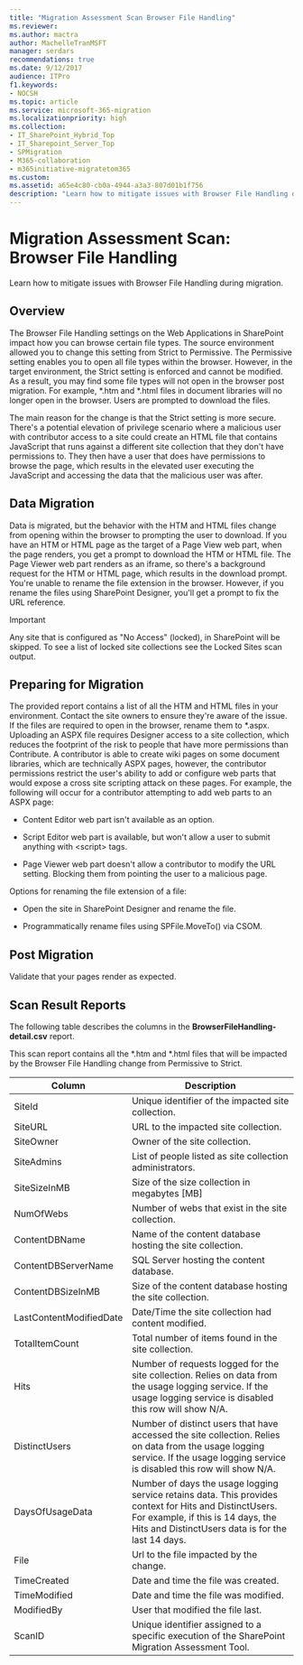 ```yaml
---
title: "Migration Assessment Scan Browser File Handling"
ms.reviewer: 
ms.author: mactra
author: MachelleTranMSFT
manager: serdars
recommendations: true
ms.date: 9/12/2017
audience: ITPro
f1.keywords:
- NOCSH
ms.topic: article
ms.service: microsoft-365-migration
ms.localizationpriority: high
ms.collection:
- IT_SharePoint_Hybrid_Top
- IT_Sharepoint_Server_Top
- SPMigration
- M365-collaboration
- m365initiative-migratetom365
ms.custom:
ms.assetid: a65e4c80-cb0a-4944-a3a3-807d01b1f756
description: "Learn how to mitigate issues with Browser File Handling during migration."
---
```


# Migration Assessment Scan: Browser File Handling

Learn how to mitigate issues with Browser File Handling during migration.
  
## Overview

The Browser File Handling settings on the Web Applications in SharePoint impact how you can browse certain file types. The source environment allowed you to change this setting from Strict to Permissive. The Permissive setting enables you to open all file types within the browser. However, in the target environment, the Strict setting is enforced and cannot be modified. As a result, you may find some file types will not open in the browser post migration. For example, \*.htm and \*.html files in document libraries will no longer open in the browser. Users are prompted to download the files.
  
The main reason for the change is that the Strict setting is more secure. There's a potential elevation of privilege scenario where a malicious user with contributor access to a site could create an HTML file that contains JavaScript that runs against a different site collection that they don't have permissions to. They then have a user that does have permissions to browse the page, which results in the elevated user executing the JavaScript and accessing the data that the malicious user was after.
  
## Data Migration

Data is migrated, but the behavior with the HTM and HTML files change from opening within the browser to prompting the user to download. If you have an HTM or HTML page as the target of a Page View web part, when the page renders, you get a prompt to download the HTM or HTML file. The Page Viewer web part renders as an iframe, so there's a background request for the HTM or HTML page, which results in the download prompt. You're unable to rename the file extension in the browser. However, if you rename the files using SharePoint Designer, you'll get a prompt to fix the URL reference.
  
> [!IMPORTANT]
> Any site that is configured as "No Access" (locked), in SharePoint will be skipped. To see a list of locked site collections see the Locked Sites scan output.
  
## Preparing for Migration

The provided report contains a list of all the HTM and HTML files in your environment. Contact the site owners to ensure they're aware of the issue. If the files are required to open in the browser, rename them to \*.aspx. Uploading an ASPX file requires Designer access to a site collection, which reduces the footprint of the risk to people that have more permissions than Contribute. A contributor is able to create wiki pages on some document libraries, which are technically ASPX pages, however, the contributor permissions restrict the user's ability to add or configure web parts that would expose a cross site scripting attack on these pages. For example, the following will occur for a contributor attempting to add web parts to an ASPX page:
  
- Content Editor web part isn't available as an option.

- Script Editor web part is available, but won't allow a user to submit anything with \<script\> tags.

- Page Viewer web part doesn't allow a contributor to modify the URL setting. Blocking them from pointing the user to a malicious page.

Options for renaming the file extension of a file:
  
- Open the site in SharePoint Designer and rename the file.

- Programmatically rename files using SPFile.MoveTo() via CSOM.

## Post Migration

Validate that your pages render as expected.
  
## Scan Result Reports

The following table describes the columns in the **BrowserFileHandling-detail.csv** report. 
  
This scan report contains all the \*.htm and \*.html files that will be impacted by the Browser File Handling change from Permissive to Strict.
  
|Column|Description|
|---|---|
|SiteId|Unique identifier of the impacted site collection.|
|SiteURL|URL to the impacted site collection.|
|SiteOwner|Owner of the site collection.|
|SiteAdmins|List of people listed as site collection administrators.|
|SiteSizeInMB|Size of the size collection in megabytes [MB]|
|NumOfWebs|Number of webs that exist in the site collection.|
|ContentDBName|Name of the content database hosting the site collection.|
|ContentDBServerName|SQL Server hosting the content database.|
|ContentDBSizeInMB|Size of the content database hosting the site collection.|
|LastContentModifiedDate|Date/Time the site collection had content modified.|
|TotalItemCount|Total number of items found in the site collection.|
|Hits|Number of requests logged for the site collection. Relies on data from the usage logging service. If the usage logging service is disabled this row will show N/A.|
|DistinctUsers|Number of distinct users that have accessed the site collection. Relies on data from the usage logging service. If the usage logging service is disabled this row will show N/A.|
|DaysOfUsageData|Number of days the usage logging service retains data. This provides context for Hits and DistinctUsers. For example, if this is 14 days, the Hits and DistinctUsers data is for the last 14 days.|
|File|Url to the file impacted by the change.|
|TimeCreated|Date and time the file was created.|
|TimeModified|Date and time the file was modified.|
|ModifiedBy|User that modified the file last.|
|ScanID|Unique identifier assigned to a specific execution of the SharePoint Migration Assessment Tool.|
